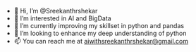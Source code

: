 - 👋 Hi, I’m @Sreekanthrshekar
- 👀 I’m interested in AI and BigData
- 🌱 I’m currently improving my skillset in python and pandas
- 💞️ I’m looking to enhance my deep understanding of python
- 📫 You can reach me at aiwithsreekanthrshekar@gmail.com

<!---
Sreekanthrshekar/Sreekanthrshekar is a ✨ special ✨ repository because its `README.md` (this file) appears on your GitHub profile.
You can click the Preview link to take a look at your changes.
--->

